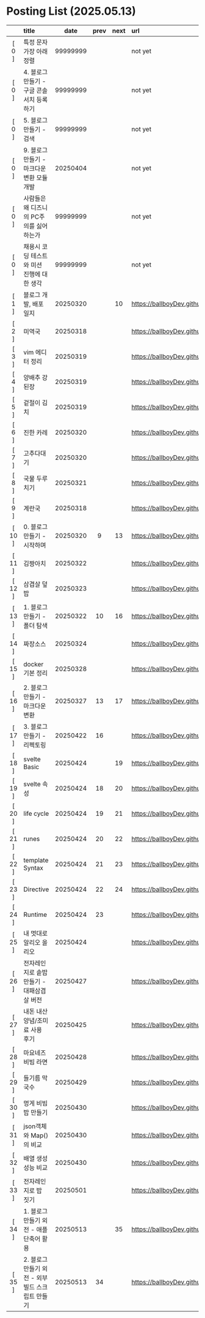 # Posting List (2025.05.13)

||title|date|prev|next|url|
|:-:|:--|:-:|:-:|:-:|:--|
|[ 0 ]|특정 문자 가장 아래 정렬|99999999|||not yet|
|[ 0 ]|4. 블로그 만들기 - 구글 콘솔 서치 등록하기|99999999|||not yet|
|[ 0 ]|5. 블로그 만들기 - 검색|99999999|||not yet|
|[ 0 ]|9. 블로그 만들기 - 마크다운 변환 모듈 개발|20250404|||not yet|
|[ 0 ]|사람들은 왜 디즈니의 PC주의를 싫어 하는가|99999999|||not yet|
|[ 0 ]|채용시 코딩 테스트와 미션 진행에 대한 생각|99999999|||not yet|
|[ 1 ]|블로그 개발, 배포 일지|20250320||10|https://ballboyDev.github.io/post/1.html|
|[ 2 ]|미역국|20250318|||https://ballboyDev.github.io/post/2.html|
|[ 3 ]|vim 에디터 정리|20250319|||https://ballboyDev.github.io/post/3.html|
|[ 4 ]|양배추 강된장|20250319|||https://ballboyDev.github.io/post/4.html|
|[ 5 ]|겉절이 김치|20250319|||https://ballboyDev.github.io/post/5.html|
|[ 6 ]|진한 카레|20250320|||https://ballboyDev.github.io/post/6.html|
|[ 7 ]|고추다대기|20250320|||https://ballboyDev.github.io/post/7.html|
|[ 8 ]|국물 두루치기|20250321|||https://ballboyDev.github.io/post/8.html|
|[ 9 ]|계란국|20250318|||https://ballboyDev.github.io/post/9.html|
|[ 10 ]|0. 블로그 만들기 - 시작하며|20250320|9|13|https://ballboyDev.github.io/post/10.html|
|[ 11 ]|김짱아치|20250322|||https://ballboyDev.github.io/post/11.html|
|[ 12 ]|삼겹살 덮밥|20250323|||https://ballboyDev.github.io/post/12.html|
|[ 13 ]|1. 블로그 만들기 - 폴더 탐색|20250322|10|16|https://ballboyDev.github.io/post/13.html|
|[ 14 ]|짜장소스|20250324|||https://ballboyDev.github.io/post/14.html|
|[ 15 ]|docker 기본 정리|20250328|||https://ballboyDev.github.io/post/15.html|
|[ 16 ]|2. 블로그 만들기 - 마크다운 변환|20250327|13|17|https://ballboyDev.github.io/post/16.html|
|[ 17 ]|3. 블로그 만들기 - 리펙토링|20250422|16||https://ballboyDev.github.io/post/17.html|
|[ 18 ]|svelte Basic|20250424||19|https://ballboyDev.github.io/post/18.html|
|[ 19 ]|svelte 속성|20250424|18|20|https://ballboyDev.github.io/post/19.html|
|[ 20 ]|life cycle|20250424|19|21|https://ballboyDev.github.io/post/20.html|
|[ 21 ]|runes|20250424|20|22|https://ballboyDev.github.io/post/21.html|
|[ 22 ]|template Syntax|20250424|21|23|https://ballboyDev.github.io/post/22.html|
|[ 23 ]|Directive|20250424|22|24|https://ballboyDev.github.io/post/23.html|
|[ 24 ]|Runtime|20250424|23||https://ballboyDev.github.io/post/24.html|
|[ 25 ]|내 멋대로 알리오 올리오|20250424|||https://ballboyDev.github.io/post/25.html|
|[ 26 ]|전자레인지로 솥밥 만들기 - 대패삼겹살 버전|20250427|||https://ballboyDev.github.io/post/26.html|
|[ 27 ]|내돈 내산 양념/조미료 사용 후기|20250425|||https://ballboyDev.github.io/post/27.html|
|[ 28 ]|마요네즈 비빔 라면|20250428|||https://ballboyDev.github.io/post/28.html|
|[ 29 ]|들기름 막국수|20250429|||https://ballboyDev.github.io/post/29.html|
|[ 30 ]|멍게 비빔밥 만들기|20250430|||https://ballboyDev.github.io/post/30.html|
|[ 31 ]|json객체와 Map()의 비교|20250430|||https://ballboyDev.github.io/post/31.html|
|[ 32 ]|배열 생성 성능 비교|20250430|||https://ballboyDev.github.io/post/32.html|
|[ 33 ]|전자레인지로 밥 짓기|20250501|||https://ballboyDev.github.io/post/33.html|
|[ 34 ]|1. 블로그 만들기 외전 - 애플 단축어 활용|20250513||35|https://ballboyDev.github.io/post/34.html|
|[ 35 ]|2. 블로그 만들기 외전 - 외부 빌드 스크립트 만들기|20250513|34||https://ballboyDev.github.io/post/35.html|